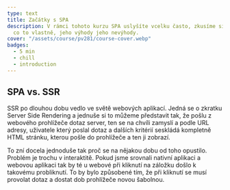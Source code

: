 ```yaml
---
type: text
title: Začátky s SPA
description: V rámci tohoto kurzu SPA uslyšíte vcelku často, zkusíme si tedy v této lekci zadefinovat
  co to vlastně, jeho výhody jeho nevýhody.
cover: "/assets/course/pv281/course-cover.webp"
badges:
  - 5 min
  - chill
  - introduction
---
```


## SPA vs. SSR

SSR po dlouhou dobu vedlo ve světě webových aplikací. Jedná se o zkratku Server Side Rendering a
jednuše si to můžeme představit tak, že pošlu z webového prohlížeče dotaz server, ten se na chvíli
zamyslí a podle URL adresy, uživatele který poslal dotaz a dalších kritérií seskládá kompletně
HTML stránku, kterou pošle do prohlížeče a ten ji zobrazí.

To zní docela jednoduše tak proč se na nějakou dobu od toho opustilo. Problém je trochu v
interaktitě. Pokud jsme srovnali nativní aplikaci a webovou aplikaci tak by té u webové při
kliknutí na záložku došlo k takovému probliknutí. To by bylo způsobené tím, že při kliknutí se musí
provolat dotaz a dostat dob prohlížeče novou šabolnou.
